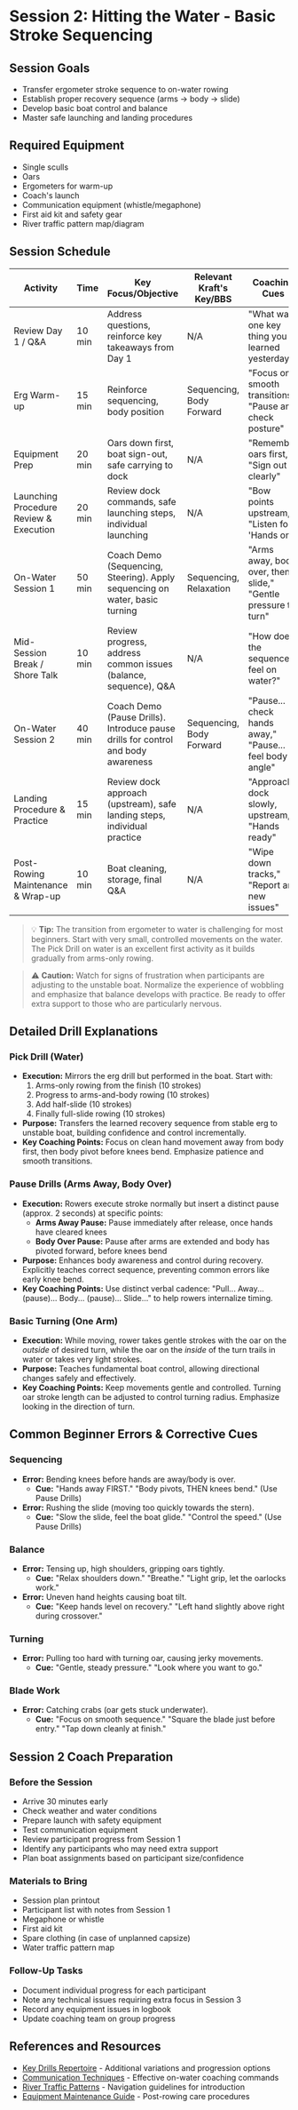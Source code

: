 # Session 2: Hitting the Water - Basic Stroke Sequencing

## Session Goals
- Transfer ergometer stroke sequence to on-water rowing
- Establish proper recovery sequence (arms → body → slide)
- Develop basic boat control and balance
- Master safe launching and landing procedures

## Required Equipment
- Single sculls
- Oars
- Ergometers for warm-up
- Coach's launch
- Communication equipment (whistle/megaphone)
- First aid kit and safety gear
- River traffic pattern map/diagram

## Session Schedule

| Activity | Time | Key Focus/Objective | Relevant Kraft's Key/BBS | Coaching Cues | Safety Notes |
|----------|------|---------------------|--------------------------|---------------|--------------|
| Review Day 1 / Q&A | 10 min | Address questions, reinforce key takeaways from Day 1 | N/A | "What was one key thing you learned yesterday?" | N/A |
| Erg Warm-up | 15 min | Reinforce sequencing, body position | Sequencing, Body Forward | "Focus on smooth transitions," "Pause and check posture" | Ensure proper setup |
| Equipment Prep | 20 min | Oars down first, boat sign-out, safe carrying to dock | N/A | "Remember oars first," "Sign out clearly" | Safe carrying techniques, clear pathways |
| Launching Procedure Review & Execution | 20 min | Review dock commands, safe launching steps, individual launching | N/A | "Bow points upstream," "Listen for 'Hands on'" | Maintain dock order, assist each other, coach supervision |
| On-Water Session 1 | 50 min | Coach Demo (Sequencing, Steering). Apply sequencing on water, basic turning | Sequencing, Relaxation | "Arms away, body over, then slide," "Gentle pressure to turn" | Stay within designated area, maintain safe distance |
| Mid-Session Break / Shore Talk | 10 min | Review progress, address common issues (balance, sequence), Q&A | N/A | "How does the sequence feel on water?" | Ensure hydration |
| On-Water Session 2 | 40 min | Coach Demo (Pause Drills). Introduce pause drills for control and body awareness | Sequencing, Body Forward | "Pause... check hands away," "Pause... feel body angle" | Maintain focus during pauses, be aware of drift/other boats |
| Landing Procedure & Practice | 15 min | Review dock approach (upstream), safe landing steps, individual practice | N/A | "Approach dock slowly, upstream," "Hands ready" | Communicate intentions, clear dock quickly |
| Post-Rowing Maintenance & Wrap-up | 10 min | Boat cleaning, storage, final Q&A | N/A | "Wipe down tracks," "Report any new issues" | Proper storage, secure straps |

> 💡 **Tip:** The transition from ergometer to water is challenging for most beginners. Start with very small, controlled movements on the water. The Pick Drill on water is an excellent first activity as it builds gradually from arms-only rowing.

> ⚠️ **Caution:** Watch for signs of frustration when participants are adjusting to the unstable boat. Normalize the experience of wobbling and emphasize that balance develops with practice. Be ready to offer extra support to those who are particularly nervous.

## Detailed Drill Explanations

### Pick Drill (Water)
- **Execution:** Mirrors the erg drill but performed in the boat. Start with:
  1. Arms-only rowing from the finish (10 strokes)
  2. Progress to arms-and-body rowing (10 strokes)
  3. Add half-slide (10 strokes)
  4. Finally full-slide rowing (10 strokes)
- **Purpose:** Transfers the learned recovery sequence from stable erg to unstable boat, building confidence and control incrementally.
- **Key Coaching Points:** Focus on clean hand movement away from body first, then body pivot before knees bend. Emphasize patience and smooth transitions.

### Pause Drills (Arms Away, Body Over)
- **Execution:** Rowers execute stroke normally but insert a distinct pause (approx. 2 seconds) at specific points:
  - **Arms Away Pause:** Pause immediately after release, once hands have cleared knees
  - **Body Over Pause:** Pause after arms are extended and body has pivoted forward, before knees bend
- **Purpose:** Enhances body awareness and control during recovery. Explicitly teaches correct sequence, preventing common errors like early knee bend.
- **Key Coaching Points:** Use distinct verbal cadence: "Pull... Away... (pause)... Body... (pause)... Slide..." to help rowers internalize timing.

### Basic Turning (One Arm)
- **Execution:** While moving, rower takes gentle strokes with the oar on the *outside* of desired turn, while the oar on the *inside* of the turn trails in water or takes very light strokes.
- **Purpose:** Teaches fundamental boat control, allowing directional changes safely and effectively.
- **Key Coaching Points:** Keep movements gentle and controlled. Turning oar stroke length can be adjusted to control turning radius. Emphasize looking in the direction of turn.

## Common Beginner Errors & Corrective Cues

### Sequencing
- **Error:** Bending knees before hands are away/body is over.
  - **Cue:** "Hands away FIRST." "Body pivots, THEN knees bend." (Use Pause Drills)
- **Error:** Rushing the slide (moving too quickly towards the stern).
  - **Cue:** "Slow the slide, feel the boat glide." "Control the speed." (Use Pause Drills)

### Balance
- **Error:** Tensing up, high shoulders, gripping oars tightly.
  - **Cue:** "Relax shoulders down." "Breathe." "Light grip, let the oarlocks work."
- **Error:** Uneven hand heights causing boat tilt.
  - **Cue:** "Keep hands level on recovery." "Left hand slightly above right during crossover."

### Turning
- **Error:** Pulling too hard with turning oar, causing jerky movements.
  - **Cue:** "Gentle, steady pressure." "Look where you want to go."

### Blade Work
- **Error:** Catching crabs (oar gets stuck underwater).
  - **Cue:** "Focus on smooth sequence." "Square the blade just before entry." "Tap down cleanly at finish."

## Session 2 Coach Preparation

### Before the Session
- Arrive 30 minutes early
- Check weather and water conditions
- Prepare launch with safety equipment
- Test communication equipment
- Review participant progress from Session 1
- Identify any participants who may need extra support
- Plan boat assignments based on participant size/confidence

### Materials to Bring
- Session plan printout
- Participant list with notes from Session 1
- Megaphone or whistle
- First aid kit
- Spare clothing (in case of unplanned capsize)
- Water traffic pattern map

### Follow-Up Tasks
- Document individual progress for each participant
- Note any technical issues requiring extra focus in Session 3
- Record any equipment issues in logbook
- Update coaching team on group progress

## References and Resources
- [Key Drills Repertoire](Key_Drills_Repertoire.md) - Additional variations and progression options
- [Communication Techniques](Communication_Techniques.md) - Effective on-water coaching commands
- [River Traffic Patterns](River_Traffic_Patterns.md) - Navigation guidelines for introduction
- [Equipment Maintenance Guide](Equipment_Maintenance_Guide.md) - Post-rowing care procedures